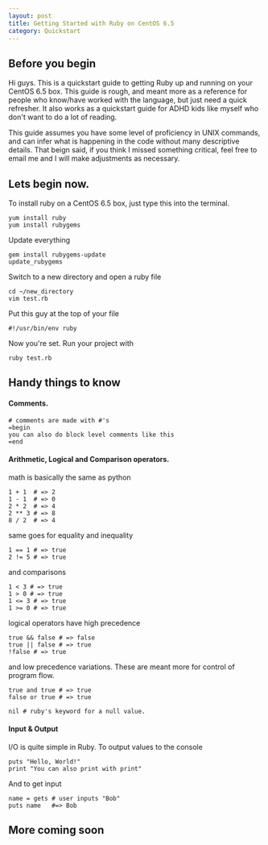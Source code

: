 ```yaml
---
layout: post
title: Getting Started with Ruby on CentOS 6.5
category: Quickstart
---
```


## Before you begin

Hi guys. This is a quickstart guide to getting Ruby up and running on your CentOS 6.5 box. This guide is rough, and meant more as a reference for people who know/have worked with the language, but just need a quick refresher. It also works as a quickstart guide for ADHD kids like myself who don't want to do a lot of reading. 

This guide assumes you have some level of proficiency in UNIX commands, and can infer what is happening in the code without many descriptive details. That beign said, if you think I missed something critical, feel free to email me and I will make adjustments as necessary.

## Lets begin now.

To install ruby on a CentOS 6.5 box, just type this into the terminal.

    yum install ruby
    yum install rubygems
    
Update everything

    gem install rubygems-update
    update_rubygems
    
Switch to a new directory and open a ruby file

    cd ~/new_directory
    vim test.rb
    
Put this guy at the top of your file

    #!/usr/bin/env ruby
    
Now you're set. Run your project with

    ruby test.rb
    
## Handy things to know

#### Comments.

    # comments are made with #'s
    =begin
    you can also do block level comments like this
    =end
    
#### Arithmetic, Logical and Comparison operators.

math is basically the same as python

    1 + 1  # => 2 
    1 - 1  # => 0
    2 * 2  # => 4
    2 ** 3 # => 8
    8 / 2  # => 4
    
same goes for equality and inequality

    1 == 1 # => true
    2 != 5 # => true
    
and comparisons

    1 < 3 # => true
    1 > 0 # => true
    1 <= 3 # => true
    1 >= 0 # => true
    
logical operators have high precedence

    true && false # => false
    true || false # => true
    !false # => true
    
and low precedence variations. These are meant more for control of program flow.

    true and true # => true
    false or true # => true
    
    nil # ruby's keyword for a null value.
   
#### Input & Output

I/O is quite simple in Ruby. To output values to the console

    puts "Hello, World!"
    print "You can also print with print"

And to get input

    name = gets # user inputs "Bob"
    puts name   #=> Bob

## More coming soon
